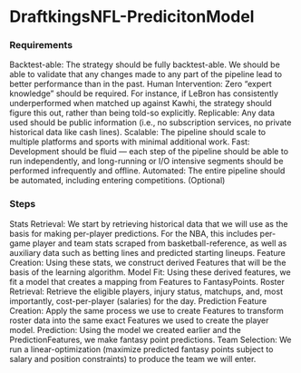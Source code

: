 # DraftkingsNFL-PredicitonModel

### Requirements
Backtest-able: The strategy should be fully backtest-able. We should be able to validate that any changes made to any part of the pipeline lead to better performance than in the past.
Human Intervention: Zero “expert knowledge” should be required. For instance, if LeBron has consistently underperformed when matched up against Kawhi, the strategy should figure this out, rather than being told-so explicitly.
Replicable: Any data used should be public information (i.e., no subscription services, no private historical data like cash lines).
Scalable: The pipeline should scale to multiple platforms and sports with minimal additional work.
Fast: Development should be fluid — each step of the pipeline should be able to run independently, and long-running or I/O intensive segments should be performed infrequently and offline.
Automated: The entire pipeline should be automated, including entering competitions. (Optional)

### Steps
Stats Retrieval: We start by retrieving historical data that we will use as the basis for making per-player predictions. For the NBA, this includes per-game player and team stats scraped from basketball-reference, as well as auxiliary data such as betting lines and predicted starting lineups.
Feature Creation: Using these stats, we construct derived Features that will be the basis of the learning algorithm.
Model Fit: Using these derived features, we fit a model that creates a mapping from Features to FantasyPoints.
Roster Retrieval: Retrieve the eligible players, injury status, matchups, and, most importantly, cost-per-player (salaries) for the day.
Prediction Feature Creation: Apply the same process we use to create Features to transform roster data into the same exact Features we used to create the player model.
Prediction: Using the model we created earlier and the PredictionFeatures, we make fantasy point predictions.
Team Selection: We run a linear-optimization (maximize predicted fantasy points subject to salary and position constraints) to produce the team we will enter.
